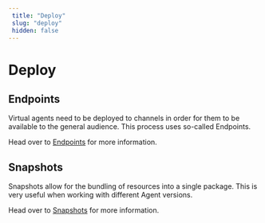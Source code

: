 ```yaml
---
 title: "Deploy" 
 slug: "deploy" 
 hidden: false 
---
```

# Deploy

## Endpoints
<div class="divider"></div>

Virtual agents need to be deployed to channels in order for them to be available to the general audience. This process uses so-called Endpoints.

Head over to [Endpoints](../../endpoints/overview.md) for more information.

## Snapshots

<div class="divider"></div>

Snapshots allow for the bundling of resources into a single package. This is very useful when working with different Agent versions.

Head over to [Snapshots](snapshots.md) for more information.